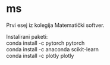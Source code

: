 # ms

Prvi esej iz kolegija Matematički softver.

Instalirani paketi:<br/>
conda install -c pytorch pytorch<br/>
conda install -c anaconda scikit-learn<br/>
conda install -c plotly plotly
